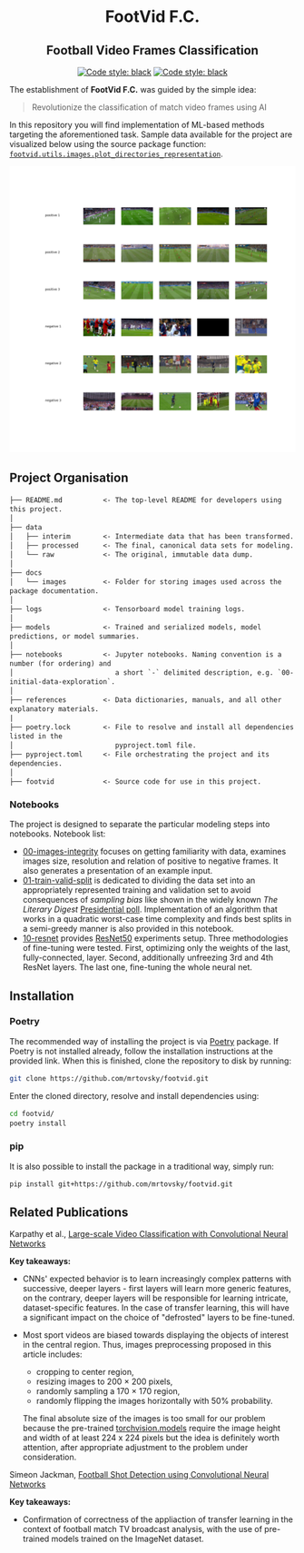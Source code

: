 <h1 align="center">FootVid F.C.</h1>
<h2 align="center">Football Video Frames Classification</h2>

<p align="center">
    <a href="https://www.python.org"><img src="https://img.shields.io/badge/python-3.7%20%7C%203.8-blue" alt="Code style: black"></a>
    <a href="https://github.com/psf/black"><img src="https://img.shields.io/badge/code%20style-black-000000.svg" alt="Code style: black"></a>
</p>

The establishment of **FootVid F.C.** was guided by the simple idea:

<!-- prettier-ignore -->
> Revolutionize the classification of match video frames using AI

In this repository you will find implementation of ML-based methods targeting
the aforementioned task. Sample data available for the project are visualized
below using the source package function:
[`footvid.utils.images.plot_directories_representation`](https://github.com/mrtovsky/footvid/blob/master/footvid/utils/images.py#L32).

<p align="center">
    <img src="docs/images/example-video-frames.png" alt="example-video-frames" class="center" width="750">
</p>

## Project Organisation

    ├── README.md          <- The top-level README for developers using this project.
    │
    ├── data
    │   ├── interim        <- Intermediate data that has been transformed.
    │   ├── processed      <- The final, canonical data sets for modeling.
    │   └── raw            <- The original, immutable data dump.
    │
    ├── docs
    │   └── images         <- Folder for storing images used across the package documentation.
    │
    ├── logs               <- Tensorboard model training logs.
    │
    ├── models             <- Trained and serialized models, model predictions, or model summaries.
    │
    ├── notebooks          <- Jupyter notebooks. Naming convention is a number (for ordering) and
    │                         a short `-` delimited description, e.g. `00-initial-data-exploration`.
    │
    ├── references         <- Data dictionaries, manuals, and all other explanatory materials.
    |
    ├── poetry.lock        <- File to resolve and install all dependencies listed in the
    │                         pyproject.toml file.
    ├── pyproject.toml     <- File orchestrating the project and its dependencies.
    │
    ├── footvid            <- Source code for use in this project.

### Notebooks

The project is designed to separate the particular modeling steps into
notebooks. Notebook list:

- [00-images-integrity](https://github.com/mrtovsky/footvid/blob/master/notebooks/00-images-integrity.ipynb)
  focuses on getting familiarity with data, examines images size, resolution
  and relation of positive to negative frames. It also generates a presentation
  of an example input.
- [01-train-valid-split](https://github.com/mrtovsky/footvid/blob/master/notebooks/01-train-valid-split.ipynb)
  is dedicated to dividing the data set into an appropriately represented
  training and validation set to avoid consequences of _sampling bias_ like
  shown in the widely known _The Literary Digest_
  [Presidential poll](https://en.wikipedia.org/wiki/The_Literary_Digest#Presidential_poll).
  Implementation of an algorithm that works in a quadratic worst-case time
  complexity and finds best splits in a semi-greedy manner is also provided in
  this notebook.
- [10-resnet](https://github.com/mrtovsky/footvid/blob/master/notebooks/10-resnet.ipynb)
  provides [ResNet50](https://arxiv.org/abs/1512.03385) experiments setup.
  Three methodologies of fine-tuning were tested. First, optimizing only the
  weights of the last, fully-connected, layer. Second, additionally unfreezing
  3rd and 4th ResNet layers. The last one, fine-tuning the whole neural net.

## Installation

### Poetry

The recommended way of installing the project is via
[Poetry](https://python-poetry.org/docs/#:~:text=Linux%20and%20OSX.-,Installation,recommended%20way%20of%20installing%20poetry%20.)
package. If Poetry is not installed already, follow the installation
instructions at the provided link. When this is finished, clone the repository
to disk by running:

```bash
git clone https://github.com/mrtovsky/footvid.git
```

Enter the cloned directory, resolve and install dependencies using:

```bash
cd footvid/
poetry install
```

### pip

It is also possible to install the package in a traditional way, simply run:

```bash
pip install git+https://github.com/mrtovsky/footvid.git
```

## Related Publications

<!-- prettier-ignore -->
Karpathy et al., [Large-scale Video Classification with Convolutional Neural Networks](https://static.googleusercontent.com/media/research.google.com/en//pubs/archive/42455.pdf)

**Key takeaways:**

- CNNs' expected behavior is to learn increasingly complex patterns with
  successive, deeper layers - first layers will learn more generic features, on
  the contrary, deeper layers will be responsible for learning intricate,
  dataset-specific features. In the case of transfer learning, this will have a
  significant impact on the choice of "defrosted" layers to be fine-tuned.

- Most sport videos are biased towards displaying the objects of interest in
  the central region. Thus, images preprocessing proposed in this article
  includes:

  - cropping to center region,
  - resizing images to 200 × 200 pixels,
  - randomly sampling a 170 × 170 region,
  - randomly flipping the images horizontally with 50% probability.

  The final absolute size of the images is too small for our problem because
  the pre-trained
  [torchvision.models](https://pytorch.org/docs/stable/torchvision/models.html)
  require the image height and width of at least 224 x 224 pixels but the idea
  is definitely worth attention, after appropriate adjustment to the problem
  under consideration.

<!-- prettier-ignore -->
Simeon Jackman, [Football Shot Detection using Convolutional Neural Networks](https://www.diva-portal.org/smash/get/diva2:1323791/FULLTEXT01.pdf)

**Key takeaways:**

- Confirmation of correctness of the appliaction of transfer learning in the
  context of football match TV broadcast analysis, with the use of pre-trained
  models trained on the ImageNet dataset.
